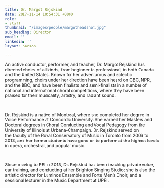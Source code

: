 ```yaml
---
title: Dr. Margot Rejskind
date: 2017-11-14 10:54:31 +0000
role:
- staff
thumbnail: "/images/people/margotheadshot.jpg"
sub_heading: Director
email: ''
linkedin: ''
layout: person

---
```

An active conductor, performer, and teacher, Dr. Margot Rejskind has directed choirs of all kinds, from beginner to professional, in both Canada and the United States. Known for her adventurous and eclectic programming, choirs under her direction have been heard on CBC, NPR, and the BBC, and have been finalists and semi-finalists in a number of national and international choral competitions, where they have been praised for their musicality, artistry, and radiant sound.

 

Dr. Rejskind is a native of Montreal, where she completed her degree in Voice Performance at Concordia University. She earned her Masters and Doctoral degrees in Choral Conducting and Vocal Pedagogy from the University of Illinois at Urbana-Champaign. Dr. Rejskind served on the faculty of the Royal Conservatory of Music in Toronto from 2006 to 2013, and her former students have gone on to perform at the highest levels in opera, orchestral, and popular music.

 

Since moving to PEI in 2013, Dr. Rejskind has been teaching private voice, ear training, and conducting at her Brighton Singing Studio; she is also the artistic director for Luminos Ensemble and Forte Men’s Choir, and a sessional lecturer in the Music Department at UPEI.
